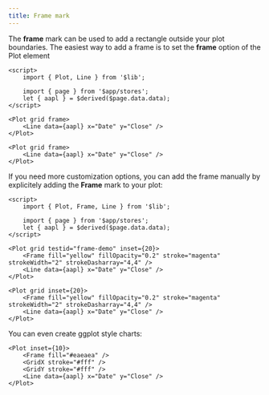 ```yaml
---
title: Frame mark
---
```


<script lang="ts">
    import FramePlot1 from './FramePlot1.svelte';
    import FramePlot2 from './FramePlot2.svelte';
    import FramePlot3 from './FramePlot3.svelte';
</script>

The <b>frame</b> mark can be used to add a rectangle outside your plot boundaries. The
easiest way to add a frame is to set the <b>frame</b> option of the Plot element

```svelte live
<script>
    import { Plot, Line } from '$lib';

    import { page } from '$app/stores';
    let { aapl } = $derived($page.data.data);
</script>

<Plot grid frame>
    <Line data={aapl} x="Date" y="Close" />
</Plot>
```

```svelte
<Plot grid frame>
    <Line data={aapl} x="Date" y="Close" />
</Plot>
```

If you need more customization options, you can add the frame manually by explicitely adding the <b
        >Frame</b
    > mark to your plot:

```svelte live
<script>
    import { Plot, Frame, Line } from '$lib';

    import { page } from '$app/stores';
    let { aapl } = $derived($page.data.data);
</script>

<Plot grid testid="frame-demo" inset={20}>
    <Frame fill="yellow" fillOpacity="0.2" stroke="magenta" strokeWidth="2" strokeDasharray="4,4" />
    <Line data={aapl} x="Date" y="Close" />
</Plot>
```

```svelte
<Plot grid inset={20}>
    <Frame fill="yellow" fillOpacity="0.2" stroke="magenta" strokeWidth="2" strokeDasharray="4,4" />
    <Line data={aapl} x="Date" y="Close" />
</Plot>
```

You can even create ggplot style charts:

<FramePlot3 />

```svelte
<Plot inset={10}>
    <Frame fill="#eaeaea" />
    <GridX stroke="#fff" />
    <GridY stroke="#fff" />
    <Line data={aapl} x="Date" y="Close" />
</Plot>
```
